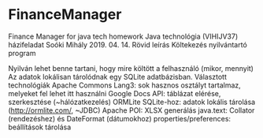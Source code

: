 # FinanceManager
Finance Manager for java tech homework
Java technológia (VIHIJV37) házifeladat
Soóki Mihály
2019. 04. 14.
Rövid leírás
Költekezés nyilvántartó program

Nyilván lehet benne tartani, hogy mire költött a felhasználó (mikor, mennyit) Az adatok lokálisan tárolódnak egy SQLite adatbázisban.
Választott technológiák
 Apache Commons Lang3: sok hasznos osztályt tartalmaz, melyeket fel lehet itt használni
Google Docs API: táblázat elérése, szerkesztése (~hálózatkezelés)
ORMLite SQLite-hoz: adatok lokális tárolása (http://ormlite.com/, ~JDBC)
Apache POI: XLSX generálás
java.text: Collator (rendezéshez) és DateFormat (dátumokhoz)
properties/preferences: beállítások tárolása

